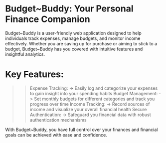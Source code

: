 # Budget~Buddy: Your Personal Finance Companion

Budget~Buddy is a user-friendly web application designed to help individuals track expenses, manage budgets, and monitor income
effectively. Whether you are saving up for purchase or aiming to stick to a budget, Budget~Buddy has you
covered with intuitive features and insightful analytics.

# Key Features:
>> Expense Tracking:
    -> Easily log and categorize your expenses to gain insight into your spending habits
>> Budget Management:
    -> Set monthly budgets for different categories and track you progress over time
>> Income Tracking:
    -> Record sources of income and visualize your overall financial health
>> Secure Authentication:
    -> Safeguard you financial data with robust authentication mechanisms

With Budget~Buddy, you have full control over your finances and financial goals can be achieved with
ease and confidence.
